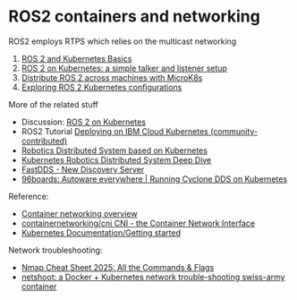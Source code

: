 # ROS2 containers and networking

ROS2 employs RTPS which relies on the multicast networking

1. [ROS 2 and Kubernetes
   Basics](https://ubuntu.com/blog/exploring-ros-2-with-kubernetes)
2. [ROS 2 on Kubernetes: a simple talker and listener
   setup](https://ubuntu.com/blog/ros-2-on-kubernetes-a-simple-talker-and-listener-setup)
3. [Distribute ROS 2 across machines with
   MicroK8s](https://ubuntu.com/blog/distribute-ros-2-across-machines-with-kubernetes)
4. [Exploring ROS 2 Kubernetes
   configurations](https://ubuntu.com/blog/exploring-ros-2-kubernetes-configurations)

More of the related stuff

- Discussion: [ROS 2 on Kubernetes](https://discourse.ros.org/t/ros-2-on-kubernetes/17182)
- ROS2 Tutorial [Deploying on IBM Cloud Kubernetes (community-contributed)](https://docs.ros.org/en/humble/Tutorials/Miscellaneous/Deploying-ROS-2-on-IBM-Cloud.html#deploying-on-ibm-cloud-kubernetes-community-contributed)
- [Robotics Distributed System based on Kubernetes](https://discourse.ros.org/t/robotics-distributed-system-based-on-kubernetes/12558)
- [Kubernetes Robotics Distributed System Deep Dive](https://www.slideshare.net/slideshow/kerbernetes-robotics-distributed-system-deep-dive/232498065)
- [FastDDS - New Discovery Server](https://discourse.ros.org/t/new-discovery-server/17383)
- [96boards: Autoware everywhere | Running Cyclone DDS on Kubernetes](https://www.96boards.org/blog/cyclonedds_on_kubernetes/)

Reference:

- [Container networking overview](https://docs.docker.com/engine/network/)
- [containernetworking/cni CNI - the Container Network Interface](https://github.com/containernetworking/cni)
- [Kubernetes Documentation/Getting started](https://kubernetes.io/docs/setup/)

Network troubleshooting:

- [Nmap Cheat Sheet 2025: All the Commands & Flags](https://www.stationx.net/nmap-cheat-sheet/)
- [netshoot: a Docker + Kubernetes network trouble-shooting swiss-army container](https://github.com/nicolaka/netshoot)
